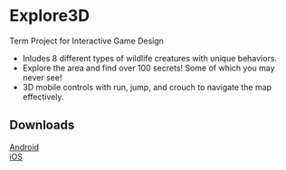 # Explore3D
Term Project for Interactive Game Design
* Inludes 8 different types of wildlife creatures with unique behaviors.
* Explore the area and find over 100 secrets! Some of which you may never see!
* 3D mobile controls with run, jump, and crouch to navigate the map effectively.

## Downloads
<a href="" download>Android</a><br>
<a href="" download>iOS</a>
